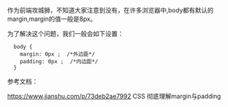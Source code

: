 作为前端攻城狮，不知道大家注意到没有，在许多浏览器中,body都有默认的margin,margin的值一般是8px。

为了解决这个问题，我们一般会如下设置：

```
  body {
    margin: 0px ;  /*外边距*/
    padding: 0px ;  /*内边距*/
  }
```

参考文档：

https://www.jianshu.com/p/73deb2ae7992  CSS 彻底理解margin与padding
